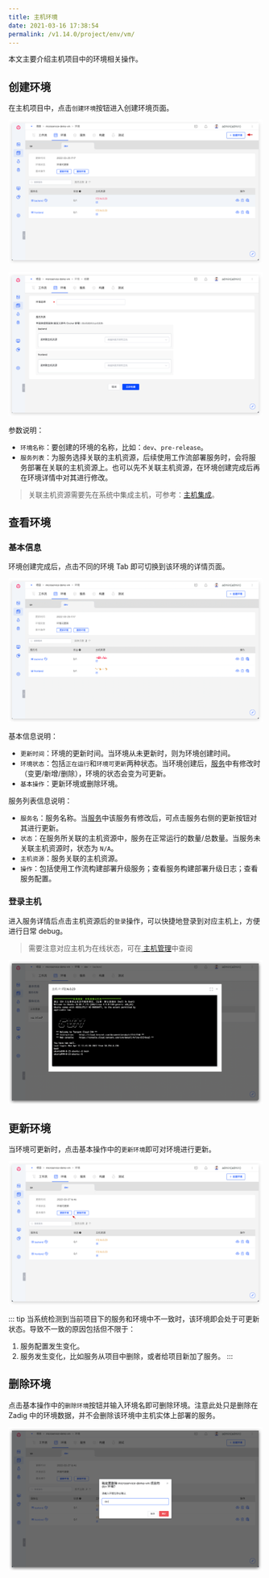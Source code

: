 ```yaml
---
title: 主机环境
date: 2021-03-16 17:38:54
permalink: /v1.14.0/project/env/vm/
---
```


本文主要介绍主机项目中的环境相关操作。

## 创建环境
在主机项目中，点击`创建环境`按钮进入创建环境页面。

![新建环境](../_images/create_vm_env_1.png)

![新建环境](../_images/create_vm_env_2.png)

参数说明：

- `环境名称`：要创建的环境的名称，比如：`dev`、`pre-release`。
- `服务列表`：为服务选择关联的主机资源，后续使用工作流部署服务时，会将服务部署在关联的主机资源上。也可以先不关联主机资源，在环境创建完成后再在环境详情中对其进行修改。

> 关联主机资源需要先在系统中集成主机，可参考：[主机集成](/v1.14.0/settings/vm-management/)。

## 查看环境

### 基本信息

环境创建完成后，点击不同的环境 Tab 即可切换到该环境的详情页面。

![环境详情](../_images/show_vm_env_list.png)

基本信息说明：

- `更新时间`：环境的更新时间。当环境从未更新时，则为环境创建时间。
- `环境状态`：包括`正在运行`和`环境可更新`两种状态。当环境创建后，[服务](/v1.14.0/project/vm/service/)中有修改时（变更/新增/删除），环境的状态会变为可更新。
- `基本操作`：更新环境或删除环境。

服务列表信息说明：

- `服务名`：服务名称。当[服务](/v1.14.0/project/vm/service/)中该服务有修改后，可点击服务右侧的更新按钮对其进行更新。
- `状态`：在服务所关联的主机资源中，服务在正常运行的数量/总数量。当服务未关联主机资源时，状态为 `N/A`。
- `主机资源`：服务关联的主机资源。
- `操作`：包括使用工作流构建部署升级服务；查看服务构建部署升级日志；查看服务配置。

### 登录主机

进入服务详情后点击主机资源后的`登录`操作，可以快捷地登录到对应主机上，方便进行日常 debug。

> 需要注意对应主机为在线状态，可在[ 主机管理](/v1.14.0/settings/vm-management/#查看主机)中查阅

![登录主机](../_images/login_vm_to_debug.png)

## 更新环境

当环境可更新时，点击基本操作中的`更新环境`即可对环境进行更新。

![更新主机环境](../_images/update_vm_env.png)

::: tip
当系统检测到当前项目下的服务和环境中不一致时，该环境即会处于可更新状态。导致不一致的原因包括但不限于：
1. 服务配置发生变化。
2. 服务发生变化，比如服务从项目中删除，或者给项目新加了服务。
:::

## 删除环境

点击基本操作中的`删除环境`按钮并输入环境名即可删除环境。注意此处只是删除在 Zadig 中的环境数据，并不会删除该环境中主机实体上部署的服务。

![删除主机环境](../_images/delete_vm_env.png)

